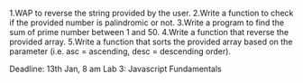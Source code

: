 

1.WAP to reverse the string provided by the user.
2.Write a function to check if the provided number is palindromic or not.
3.Write a program to find the sum of prime number between 1 and 50.
4.Write a function that reverse the provided array.
5.Write a function that sorts the provided array based on the parameter (i.e. asc = ascending, desc = descending order).

Deadline: 13th Jan, 8 am Lab 3: Javascript Fundamentals